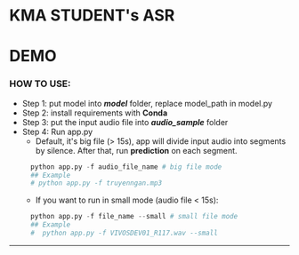 # KMA STUDENT's ASR
# DEMO
### HOW TO USE:
- Step 1: put model into **_model_** folder, replace model_path in model.py
- Step 2: install requirements with **Conda**
- Step 3: put the input audio file into **_audio_sample_** folder
- Step 4: Run app.py
  - Default, it's big file (> 15s), app will divide input audio into segments by silence. After that, run **prediction** on each segment.
  ``` python
    python app.py -f audio_file_name # big file mode
    ## Example
    # python app.py -f truyenngan.mp3
  ```
  - If you want to run in small mode (audio file < 15s):
  ``` python
    python app.py -f file_name --small # small file mode
    ## Example
    #  python app.py -f VIVOSDEV01_R117.wav --small
  ```
- -- 
